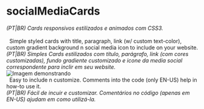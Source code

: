 # socialMediaCards
<i>  (PT|BR) Cards responsivos estilizados e animados com CSS3.</i>
<br>
<br>
&nbsp;&nbsp;Simple styled cards with title, paragraph, link (w/ custom text-color), custom gradient background n social media icon to include on your website.<br>
<i>  (PT|BR) Simples Cards estilizados com título, parágrafo, link (com cores customizadas), fundo gradiente customizado e icone da media social correspondente para inclir em seu website.</i>
<br>
<img src="https://vjaa.com.br/img/git/show.png" alt="Imagem demonstrando"/>
<br>
&nbsp;&nbsp;Easy to include n customize. Comments into the code (only EN-US) help in how-to use it.
<br><i>  (PT|BR) Fácil de incuir e customizar. Comentários no código (apenas em EN-US) ajudam em como utilizá-la.</i>

